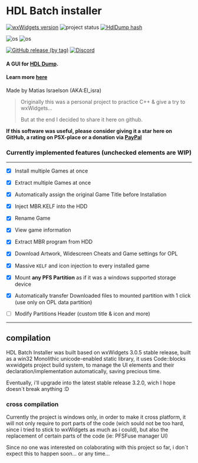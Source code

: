 ﻿# HDL Batch installer


[![wxWidgets version](https://img.shields.io/badge/wxWidgets-3.0.5-blue)](https://www.wxwidgets.org/downloads/#v3.0.5)
![project status](https://img.shields.io/badge/Project%20status-Active-00cc22)
[![HdlDump hash](https://img.shields.io/endpoint?url=https%3A%2F%2Fraw.githubusercontent.com%2Fisrapps%2Fhdl-dump%2Fmaster%2Fendpoints%2FHDLBinst1.JSON)](https://github.com/israpps/hdl-dump)

![os](https://img.shields.io/badge/Windows-x64-green)
![os](https://img.shields.io/badge/Windows-x86-green)

[![GitHub release (by tag)](https://img.shields.io/github/downloads/israpps/HDL-Batch-installer/Latest/total?label=Downloads%20%5BLatest%5D)](https://github.com/israpps/HDL-Batch-installer/releases)
[![Discord](https://img.shields.io/discord/859508044340920370?label=HDLBinst%20server&logo=discord&logoColor=white)](https://discord.gg/wczxvrkZk6)

#### A GUI for [HDL Dump](https://github.com/israpps/hdl-dump).

#### Learn more [here](https://israpps.github.io/HDL-Batch-installer/)

 Made by Matias Israelson (AKA:El_isra)

> Originally this was a personal project to practice C++ & give a try to wxWidgets...
>
> But at the end I decided to share it here on github.


__If this software was useful, please consider giving it a star here on GitHub, a rating on PSX-place or a donation via [PayPal](https://www.paypal.com/paypalme/ElisraPS2)__


### Currently implemented features (unchecked elements are WIP)

----

- [x] Install multiple Games at once
- [x] Extract multiple Games at once
- [x] Automatically assign the original Game Title before Installation
- [X] Inject MBR.KELF into the HDD
- [x] Rename Game
- [x] View game information
- [x] Extract MBR program from HDD
- [x] Download Artwork, Widescreen Cheats and Game settings for OPL
- [x] Massive `KELF` and icon injection to every installed game
- [x] Mount __any PFS Partition__ as if it was a windows supported storage device
- [x] Automatically transfer Downloaded files to mounted partition with 1 click (use only on OPL data partition) 
- [ ] Modify Partitions Header (custom title & icon and more)


---

## compilation

HDL Batch Installer was built based on wxWidgets 3.0.5 stable release, built as a win32 Monolithic unicode-enabled static library, it uses Code::blocks wxwidgets project build system, to manage the UI elements and their declaration/implementation automatically, saving precious time.

Eventually, i'll upgrade into the latest stable release 3.2.0, wich I hope doesn´t break anything :D


### cross compilation

 Currently the project is windows only, in order to make it cross platform, it will not only require to port parts of the code (wich sould not be too hard, since i tried to stick to wxWidgets as much as i could), but also the replacement of certain parts of the code (ie: PFSFuse manager UI)

Since no one was interested on colaborating with this project so far, i don´t expect this to happen soon... or any time...
